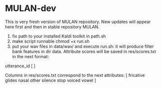# MULAN-dev
This is very fresh version of MULAN repository. New updates will appear here first and then in stable repository MULAN.

1. fix path to your installed Kaldi toolkit in path.sh
2. make script runnable chmod +x run.sh
3. put your wav files in data/wav/ and execute run.sh:
it will produce filter bank features in dir data. 
Attribute scores will be saved in res/scores.txt in the next format:

utterance_id [ <columns with attributes scores per each frame>]

Columns in res/scores.txt correspond to the next attributes: 
[ fricative glides nasal other silence stop voiced vowel ]
